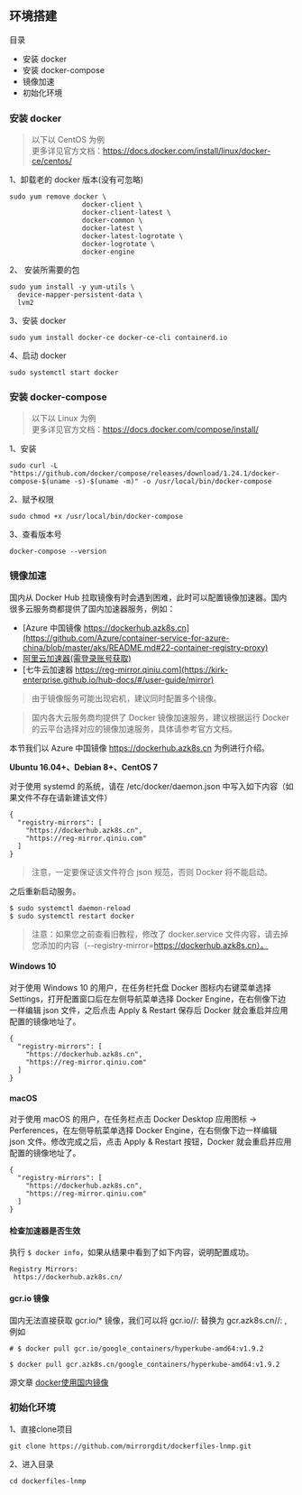 ## 环境搭建

目录

- 安装 docker
- 安装 docker-compose
- 镜像加速
- 初始化环境

### 安装 docker

> 以下以 CentOS 为例  
> 更多详见官方文档：https://docs.docker.com/install/linux/docker-ce/centos/

1、卸载老的 docker 版本(没有可忽略)

```
sudo yum remove docker \
                  docker-client \
                  docker-client-latest \
                  docker-common \
                  docker-latest \
                  docker-latest-logrotate \
                  docker-logrotate \
                  docker-engine
```

2、 安装所需要的包

```
sudo yum install -y yum-utils \
  device-mapper-persistent-data \
  lvm2
```

3、安装 docker

```
sudo yum install docker-ce docker-ce-cli containerd.io
```

4、启动 docker

```
sudo systemctl start docker
```

### 安装 docker-compose

> 以下以 Linux 为例  
> 更多详见官方文档：https://docs.docker.com/compose/install/

1、安装

```
sudo curl -L "https://github.com/docker/compose/releases/download/1.24.1/docker-compose-$(uname -s)-$(uname -m)" -o /usr/local/bin/docker-compose
```

2、赋予权限

```
sudo chmod +x /usr/local/bin/docker-compose
```

3、查看版本号

```
docker-compose --version
```

### 镜像加速

国内从 Docker Hub 拉取镜像有时会遇到困难，此时可以配置镜像加速器。国内很多云服务商都提供了国内加速器服务，例如：

- [Azure 中国镜像 https://dockerhub.azk8s.cn](https://github.com/Azure/container-service-for-azure-china/blob/master/aks/README.md#22-container-registry-proxy)
- [阿里云加速器(需登录账号获取)](https://cr.console.aliyun.com/cn-hangzhou/mirrors)
- [七牛云加速器 https://reg-mirror.qiniu.com](https://kirk-enterprise.github.io/hub-docs/#/user-guide/mirror)

> 由于镜像服务可能出现宕机，建议同时配置多个镜像。

> 国内各大云服务商均提供了 Docker 镜像加速服务，建议根据运行 Docker 的云平台选择对应的镜像加速服务，具体请参考官方文档。

本节我们以 Azure 中国镜像 https://dockerhub.azk8s.cn 为例进行介绍。

**Ubuntu 16.04+、Debian 8+、CentOS 7**

对于使用 systemd 的系统，请在 /etc/docker/daemon.json 中写入如下内容（如果文件不存在请新建该文件）

```
{
  "registry-mirrors": [
    "https://dockerhub.azk8s.cn",
    "https://reg-mirror.qiniu.com"
  ]
}
```

> 注意，一定要保证该文件符合 json 规范，否则 Docker 将不能启动。

之后重新启动服务。

```
$ sudo systemctl daemon-reload
$ sudo systemctl restart docker
```

> 注意：如果您之前查看旧教程，修改了 docker.service 文件内容，请去掉您添加的内容（--registry-mirror=https://dockerhub.azk8s.cn）。

#### Windows 10

对于使用 Windows 10 的用户，在任务栏托盘 Docker 图标内右键菜单选择 Settings，打开配置窗口后在左侧导航菜单选择 Docker Engine，在右侧像下边一样编辑 json 文件，之后点击 Apply & Restart 保存后 Docker 就会重启并应用配置的镜像地址了。

```
{
  "registry-mirrors": [
    "https://dockerhub.azk8s.cn",
    "https://reg-mirror.qiniu.com"
  ]
}
```

#### macOS

对于使用 macOS 的用户，在任务栏点击 Docker Desktop 应用图标 -> Perferences，在左侧导航菜单选择 Docker Engine，在右侧像下边一样编辑 json 文件。修改完成之后，点击 Apply & Restart 按钮，Docker 就会重启并应用配置的镜像地址了。

```
{
  "registry-mirrors": [
    "https://dockerhub.azk8s.cn",
    "https://reg-mirror.qiniu.com"
  ]
}
```

#### 检查加速器是否生效

执行 `$ docker info`，如果从结果中看到了如下内容，说明配置成功。

```
Registry Mirrors:
 https://dockerhub.azk8s.cn/
```

#### gcr.io 镜像

国内无法直接获取 gcr.io/* 镜像，我们可以将 gcr.io/<repo-name>/<image-name>:<version> 替换为 gcr.azk8s.cn/<repo-name>/<image-name>:<version> ,例如

```
# $ docker pull gcr.io/google_containers/hyperkube-amd64:v1.9.2

$ docker pull gcr.azk8s.cn/google_containers/hyperkube-amd64:v1.9.2
```

源文章 [docker使用国内镜像](https://github.com/yeasy/docker_practice/blob/master/install/mirror.md)

### 初始化环境

1、直接clone项目

```
git clone https://github.com/mirrorgdit/dockerfiles-lnmp.git
```

2、进入目录

```
cd dockerfiles-lnmp
```
